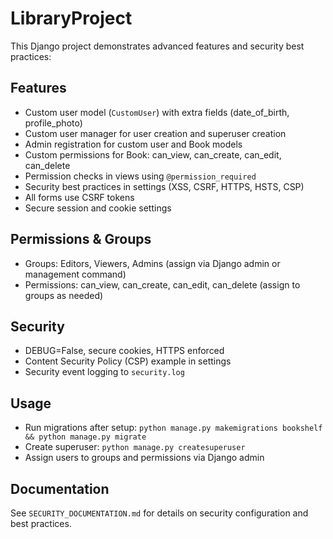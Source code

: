 # LibraryProject

This Django project demonstrates advanced features and security best practices:

## Features
- Custom user model (`CustomUser`) with extra fields (date_of_birth, profile_photo)
- Custom user manager for user creation and superuser creation
- Admin registration for custom user and Book models
- Custom permissions for Book: can_view, can_create, can_edit, can_delete
- Permission checks in views using `@permission_required`
- Security best practices in settings (XSS, CSRF, HTTPS, HSTS, CSP)
- All forms use CSRF tokens
- Secure session and cookie settings

## Permissions & Groups
- Groups: Editors, Viewers, Admins (assign via Django admin or management command)
- Permissions: can_view, can_create, can_edit, can_delete (assign to groups as needed)

## Security
- DEBUG=False, secure cookies, HTTPS enforced
- Content Security Policy (CSP) example in settings
- Security event logging to `security.log`

## Usage
- Run migrations after setup: `python manage.py makemigrations bookshelf && python manage.py migrate`
- Create superuser: `python manage.py createsuperuser`
- Assign users to groups and permissions via Django admin

## Documentation
See `SECURITY_DOCUMENTATION.md` for details on security configuration and best practices.
